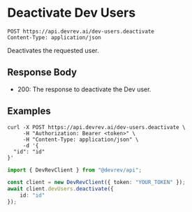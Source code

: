 # Deactivate Dev Users

```http
POST https://api.devrev.ai/dev-users.deactivate
Content-Type: application/json
```

Deactivates the requested user.



## Response Body

- 200: The response to deactivate the Dev user.

## Examples

```shell
curl -X POST https://api.devrev.ai/dev-users.deactivate \
     -H "Authorization: Bearer <token>" \
     -H "Content-Type: application/json" \
     -d '{
  "id": "id"
}'
```

```typescript
import { DevRevClient } from "@devrev/api";

const client = new DevRevClient({ token: "YOUR_TOKEN" });
await client.devUsers.deactivate({
    id: "id"
});

```